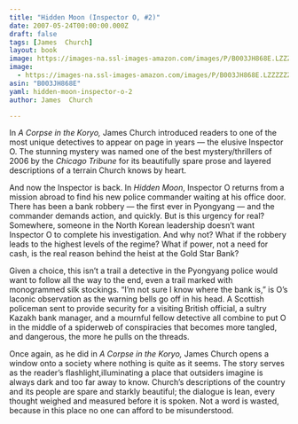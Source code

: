 ```yaml
---
title: "Hidden Moon (Inspector O, #2)"
date: 2007-05-24T00:00:00.000Z
draft: false
tags: [James  Church]
layout: book
image: https://images-na.ssl-images-amazon.com/images/P/B003JH868E.LZZZZZZZ.jpg
image: 
  - https://images-na.ssl-images-amazon.com/images/P/B003JH868E.LZZZZZZZ.jpg
asin: "B003JH868E"
yaml: hidden-moon-inspector-o-2
author: James  Church

---
```


In *A Corpse in the Koryo,* James Church introduced readers to one of the most unique detectives to appear on page in years — the elusive Inspector O. The stunning mystery was named one of the best mystery/thrillers of 2006 by the *Chicago Tribune* for its beautifully spare prose and layered descriptions of a terrain Church knows by heart.  
  
And now the Inspector is back. In *Hidden Moon*, Inspector O returns from a mission abroad to find his new police commander waiting at his office door. There has been a bank robbery — the first ever in Pyongyang — and the commander demands action, and quickly. But is this urgency for real?   Somewhere, someone in the North Korean leadership doesn’t want Inspector O to complete his investigation. And why not? What if the robbery leads to the highest levels of the regime? What if power, not a need for cash, is the real reason behind the heist at the Gold Star Bank?  
  
Given a choice, this isn’t a trail a detective in the Pyongyang police would want to follow all the way to the end, even a trail marked with monogrammed silk stockings. “I’m not sure I know where the bank is,” is O’s laconic observation as the warning bells go off in his head. A Scottish policeman sent to provide security for a visiting British official, a sultry Kazakh bank manager, and a mournful fellow detective all combine to put O in the middle of a spiderweb of conspiracies that becomes more tangled, and dangerous, the more he pulls on the threads.  
  
Once again, as he did in *A* *Corpse in the Koryo,* James Church opens a window onto a society where nothing is quite as it seems. The story serves as the reader’s flashlight,illuminating a place that outsiders imagine is always dark and too far away to know. Church’s descriptions of the country and its people are spare and starkly beautiful; the dialogue is lean, every thought weighed and measured before it is spoken. Not a word is wasted, because in this place no one can afford to be misunderstood.